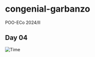 # congenial-garbanzo
POO-ECo 2024/II

## Day 04 ##

![Time](http://www.plantuml.com/plantuml/proxy?cache=no&src=https://github.com/masmangan/congenial-garbanzo/blob/main/day04/time.puml )
